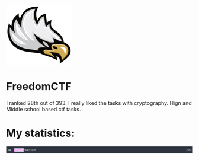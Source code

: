 ![header](https://raw.githubusercontent.com/pwnhacker0x18/ctf-writeups/main/2021-freedomctf-spring/logo.png)
# FreedomCTF
I ranked 28th out of 393. I really liked the tasks with cryptography. Hign and Middle school based ctf tasks.
# My statistics:
![1](https://raw.githubusercontent.com/pwnhacker0x18/ctf-writeups/main/2021-freedomctf-spring/1.png)
